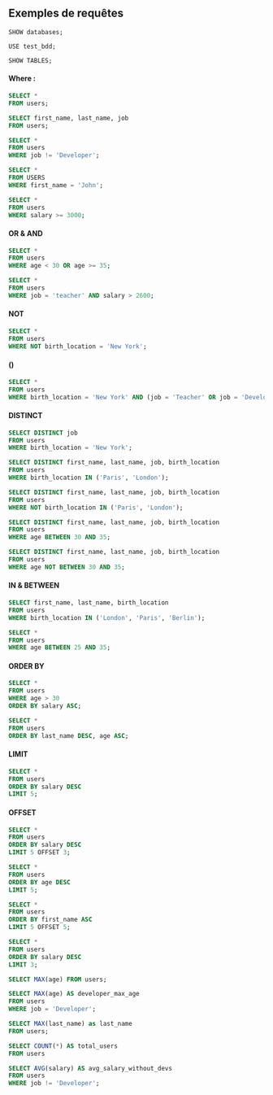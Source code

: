 ## Exemples de requêtes


```
SHOW databases;

USE test_bdd;

SHOW TABLES;
```

#### Where :
```sql
SELECT *
FROM users;

SELECT first_name, last_name, job
FROM users;

SELECT * 
FROM users
WHERE job != 'Developer';

SELECT * 
FROM USERS 
WHERE first_name = 'John';

SELECT * 
FROM users 
WHERE salary >= 3000;
```

#### OR & AND
```sql
SELECT *
FROM users 
WHERE age < 30 OR age >= 35;

SELECT *
FROM users 
WHERE job = 'teacher' AND salary > 2600;
```
#### NOT
```sql
SELECT *
FROM users
WHERE NOT birth_location = 'New York';
```

#### ()
```sql
SELECT *
FROM users
WHERE birth_location = 'New York' AND (job = 'Teacher' OR job = 'Developer');
```
#### DISTINCT
```sql
SELECT DISTINCT job
FROM users
WHERE birth_location = 'New York';
```

```sql
SELECT DISTINCT first_name, last_name, job, birth_location
FROM users
WHERE birth_location IN ('Paris', 'London');

```

```sql
SELECT DISTINCT first_name, last_name, job, birth_location
FROM users
WHERE NOT birth_location IN ('Paris', 'London');
```

```sql
SELECT DISTINCT first_name, last_name, job, birth_location
FROM users
WHERE age BETWEEN 30 AND 35;
```

```sql
SELECT DISTINCT first_name, last_name, job, birth_location
FROM users
WHERE age NOT BETWEEN 30 AND 35;
```

#### IN & BETWEEN

```sql
SELECT first_name, last_name, birth_location
FROM users
WHERE birth_location IN ('London', 'Paris', 'Berlin');

SELECT *
FROM users
WHERE age BETWEEN 25 AND 35;
```

#### ORDER BY

```sql
SELECT * 
FROM users
WHERE age > 30
ORDER BY salary ASC;

SELECT * 
FROM users
ORDER BY last_name DESC, age ASC;
```

#### LIMIT 
```sql
SELECT *
FROM users
ORDER BY salary DESC
LIMIT 5;
```

#### OFFSET
```sql
SELECT *
FROM users
ORDER BY salary DESC
LIMIT 5 OFFSET 3;
```  

```sql
SELECT * 
FROM users
ORDER BY age DESC
LIMIT 5;

SELECT * 
FROM users
ORDER BY first_name ASC
LIMIT 5 OFFSET 5;

SELECT *
FROM users
ORDER BY salary DESC
LIMIT 3;
```

```sql
SELECT MAX(age) FROM users;

SELECT MAX(age) AS developer_max_age
FROM users
WHERE job = 'Developer';

SELECT MAX(last_name) as last_name
FROM users;

SELECT COUNT(*) AS total_users
FROM users

SELECT AVG(salary) AS avg_salary_without_devs
FROM users
WHERE job != 'Developer';
```